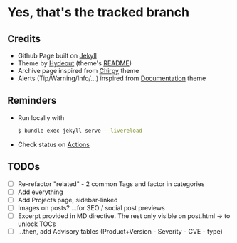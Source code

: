# Yes, that's the tracked branch



## Credits

* Github Page built on [Jekyll](http://jekyllrb.com/) 
* Theme by [Hydeout](https://github.com/fongandrew/hydeout) (theme's [README](README-hydeout.md)) 
* Archive page inspired from [Chirpy](https://github.com/cotes2020/jekyll-theme-chirpy) theme
* Alerts (Tip/Warning/Info/...) inspired from [Documentation](https://github.com/tomjoht/documentation-theme-jekyll/) theme 



## Reminders

* Run locally with

  ```bash
  $ bundle exec jekyll serve --livereload
  ```

* Check status on [Actions](https://github.com/LAripping/laripping.github.io/actions/workflows/pages/pages-build-deployment)



## TODOs

- [ ] Re-refactor "related" - 2 common Tags and factor in categories 
- [ ] Add everything
- [ ] Add Projects page, sidebar-linked
- [ ] Images on posts? ...for SEO / social post previews
- [ ] Excerpt provided in MD directive. The rest only visible on post.html -> to unlock TOCs 
- [ ] ...then, add Advisory tables (Product+Version - Severity - CVE - type)    